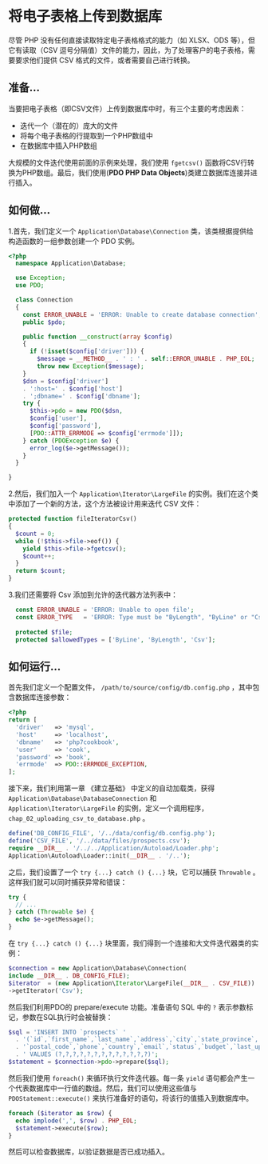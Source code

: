 # 将电子表格上传到数据库

尽管 PHP 没有任何直接读取特定电子表格格式的能力（如 XLSX、ODS 等），但它有读取（CSV 逗号分隔值）文件的能力，因此，为了处理客户的电子表格，需要要求他们提供 CSV 格式的文件，或者需要自己进行转换。

## 准备...

当要把电子表格（即CSV文件）上传到数据库中时，有三个主要的考虑因素：

* 迭代一个（潜在的）庞大的文件
* 将每个电子表格的行提取到一个PHP数组中
* 在数据库中插入PHP数组

大规模的文件迭代使用前面的示例来处理，我们使用 `fgetcsv()` 函数将CSV行转换为PHP数组。最后，我们使用\(**PDO PHP Data Objects**\)类建立数据库连接并进行插入。

## 如何做...

1.首先，我们定义一个 `Application\Database\Connection` 类，该类根据提供给构造函数的一组参数创建一个 PDO 实例。

```php
<?php
  namespace Application\Database;

  use Exception;
  use PDO;

  class Connection
  { 
    const ERROR_UNABLE = 'ERROR: Unable to create database connection';    
    public $pdo;

    public function __construct(array $config)
    {
      if (!isset($config['driver'])) {
        $message = __METHOD__ . ' : ' . self::ERROR_UNABLE . PHP_EOL;
        throw new Exception($message);
    }
    $dsn = $config['driver'] 
    . ':host=' . $config['host'] 
    . ';dbname=' . $config['dbname'];
    try {
      $this->pdo = new PDO($dsn, 
      $config['user'], 
      $config['password'], 
      [PDO::ATTR_ERRMODE => $config['errmode']]);
    } catch (PDOException $e) {
      error_log($e->getMessage());
    }
  }

}
```

2.然后，我们加入一个 `Application\Iterator\LargeFile` 的实例。我们在这个类中添加了一个新的方法，这个方法被设计用来迭代 CSV 文件：

```php
protected function fileIteratorCsv()
{
  $count = 0;
  while (!$this->file->eof()) {
    yield $this->file->fgetcsv();
    $count++;
  }
  return $count;        
}    
```

3.我们还需要将 Csv 添加到允许的迭代器方法列表中：

```php
  const ERROR_UNABLE = 'ERROR: Unable to open file';
  const ERROR_TYPE   = 'ERROR: Type must be "ByLength", "ByLine" or "Csv"';
     
  protected $file;
  protected $allowedTypes = ['ByLine', 'ByLength', 'Csv'];
```

## 如何运行...

首先我们定义一个配置文件， `/path/to/source/config/db.config.php` ，其中包含数据库连接参数：

```php
<?php
return [
  'driver'   => 'mysql',
  'host'     => 'localhost',
  'dbname'   => 'php7cookbook',
  'user'     => 'cook',
  'password' => 'book',
  'errmode'  => PDO::ERRMODE_EXCEPTION,
];
```

接下来，我们利用第一章 《建立基础》 中定义的自动加载类，获得 `Application\Database\DatabaseConnection` 和 `Application\Iterator\LargeFile` 的实例，定义一个调用程序，`chap_02_uploading_csv_to_database.php` 。

```php
define('DB_CONFIG_FILE', '/../data/config/db.config.php');
define('CSV_FILE', '/../data/files/prospects.csv');
require __DIR__ . '/../../Application/Autoload/Loader.php';
Application\Autoload\Loader::init(__DIR__ . '/..');
```

之后，我们设置了一个 `try {...} catch () {...}` 块，它可以捕获 `Throwable` 。这样我们就可以同时捕获异常和错误：

```php
try {
  // ...  
} catch (Throwable $e) {
  echo $e->getMessage();
}
```

在 `try {...} catch () {...}` 块里面，我们得到一个连接和大文件迭代器类的实例：

```php
$connection = new Application\Database\Connection(
include __DIR__ . DB_CONFIG_FILE);
$iterator  = (new Application\Iterator\LargeFile(__DIR__ . CSV_FILE))
->getIterator('Csv');
```

然后我们利用PDO的 prepare/execute 功能。准备语句 SQL 中的 `?` 表示参数标记，参数在SQL执行时会被替换：

```php
$sql = 'INSERT INTO `prospects` '
  . '(`id`,`first_name`,`last_name`,`address`,`city`,`state_province`,'
  . '`postal_code`,`phone`,`country`,`email`,`status`,`budget`,`last_updated`) '
  . ' VALUES (?,?,?,?,?,?,?,?,?,?,?,?,?)';
$statement = $connection->pdo->prepare($sql);
```

然后我们使用 `foreach()` 来循环执行文件迭代器。每一条 `yield` 语句都会产生一个代表数据库中一行值的数组。然后，我们可以使用这些值与 `PDOStatement::execute()` 来执行准备好的语句，将该行的值插入到数据库中。

```php
foreach ($iterator as $row) {
  echo implode(',', $row) . PHP_EOL;
  $statement->execute($row);
}
```

然后可以检查数据库，以验证数据是否已成功插入。

